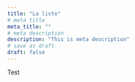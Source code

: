 ```yaml
---
title: "La liste"
# meta title
meta_title: ""
# meta description
description: "This is meta description"
# save as draft
draft: false
---
```


Test